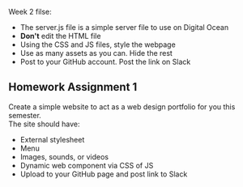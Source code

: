 
Week 2 filse:
<ul>
<li>The server.js file is a simple server file to use on Digital Ocean</li>
<li><strong>Don't</strong> edit the HTML file </li>
<li>Using the CSS and JS files, style the webpage </li>
<li>Use as many assets as you can. Hide the rest </li>
<li>Post to your GitHub account. Post the link on Slack </li>
</ul>

<h2>Homework Assignment 1</h2>
Create a simple website to act as a web design portfolio for you this semester. <br/>
The site should have:
<ul>
<li>External stylesheet</li>
<li>Menu</li>
<li>Images, sounds, or videos</li>
<li>Dynamic web component via CSS of JS</li>
<li>Upload to your GitHub page and post link to Slack</li> <br/>

